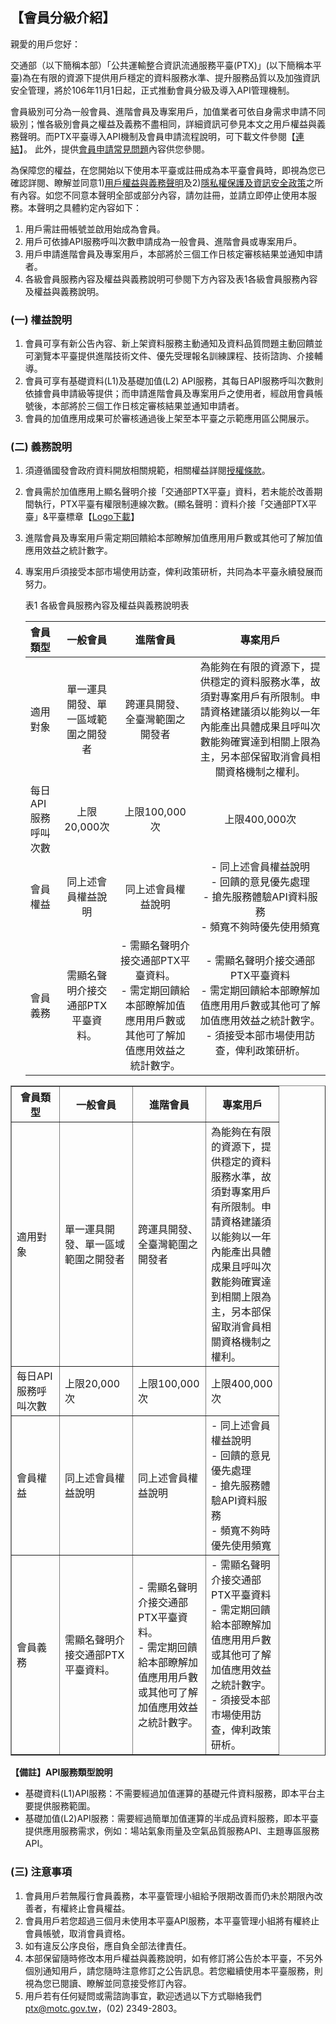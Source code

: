 ## 【會員分級介紹】

親愛的用戶您好：

交通部（以下簡稱本部）「公共運輸整合資訊流通服務平臺(PTX)」(以下簡稱本平臺)為在有限的資源下提供用戶穩定的資料服務水準、提升服務品質以及加強資訊安全管理，將於106年11月1日起，正式推動會員分級及導入API管理機制。

會員級別可分為一般會員、進階會員及專案用戶，加值業者可依自身需求申請不同級別；惟各級別會員之權益及義務不盡相同，詳細資訊可參見本文之用戶權益與義務聲明。而PTX平臺導入API機制及會員申請流程說明，可下載文件參閱【<a href="https://ptx.transportdata.tw/PTX/Uploads/Announcement/ed3cc379-3897-4079-a56c-3e9addf9d632.pdf">連結</a>】。
此外，提供<a href="https://ptx.transportdata.tw/PTX/Common/MemberFAQ">會員申請常見問題</a>內容供您參閱。

為保障您的權益，在您開始以下使用本平臺或註冊成為本平臺會員時，即視為您已確認詳閱、瞭解並同意1)<a href="https://ptx.transportdata.tw/PTX/Static/memberPolicy.html">用戶權益與義務聲明</a>及2)<a href="https://ptx.transportdata.tw/PTX/APIS/Privacy">隱私權保護及資訊安全政策</a>之所有內容。如您不同意本聲明全部或部分內容，請勿註冊，並請立即停止使用本服務。本聲明之具體約定內容如下：

1.	用戶需註冊帳號並啟用始成為會員。
2.	用戶可依據API服務呼叫次數申請成為一般會員、進階會員或專案用戶。
3.	用戶申請進階會員及專案用戶，本部將於三個工作日核定審核結果並通知申請者。
4.	各級會員服務內容及權益與義務說明可參閱下方內容及表1各級會員服務內容及權益與義務說明。

### (一)	權益說明
1.	會員可享有新公告內容、新上架資料服務主動通知及資料品質問題主動回饋並可瀏覽本平臺提供進階技術文件、優先受理報名訓練課程、技術諮詢、介接輔導。
2.	會員可享有基礎資料(L1)及基礎加值(L2) API服務，其每日API服務呼叫次數則依據會員申請級等提供；而申請進階會員及專案用戶之使用者，經啟用會員帳號後，本部將於三個工作日核定審核結果並通知申請者。
3.	會員的加值應用成果可於審核通過後上架至本平臺之示範應用區公開展示。

### (二)	義務說明
1. 須遵循國發會政府資料開放相關規範，相關權益詳閱<a href="https://ptx.transportdata.tw/PTX/APIS/Terms">授權條款</a>。
2. 會員需於加值應用上顯名聲明介接「交通部PTX平臺」資料，若未能於改善期間執行，PTX平臺有權限制連線次數。(顯名聲明：資料介接「交通部PTX平臺」&平臺標章【<a href="http://ptx.transportdata.tw/PTX/logo.png">Logo下載</a>】
3. 進階會員及專案用戶需定期回饋給本部瞭解加值應用用戶數或其他可了解加值應用效益之統計數字。
4. 專案用戶須接受本部市場使用訪查，俾利政策研析，共同為本平臺永續發展而努力。


   表1 各級會員服務內容及權益與義務說明表

   |會員類型|一般會員|進階會員|專案用戶|
    | :------------ |:---------------:| :---------------:|:---------------:|
    |適用對象|單一運具開發、單一區域範圍之開發者| 跨運具開發、全臺灣範圍之開發者 |為能夠在有限的資源下，提供穩定的資料服務水準，故須對專案用戶有所限制。申請資格建議須以能夠以一年內能產出具體成果且呼叫次數能夠確實達到相關上限為主，另本部保留取消會員相關資格機制之權利。|
	|每日API服務呼叫次數 | 上限20,000次|上限100,000次 |  上限400,000次|
    | 會員權益  | 同上述會員權益說明  |  同上述會員權益說明  |  - 同上述會員權益說明 <br> - 回饋的意見優先處理<br> -  搶先服務體驗API資料服務<br> - 頻寬不夠時優先使用頻寬 |
	|  會員義務  | 需顯名聲明介接交通部PTX平臺資料。 |  - 需顯名聲明介接交通部PTX平臺資料。<br> - 需定期回饋給本部瞭解加值應用用戶數或其他可了解加值應用效益之統計數字。 | - 需顯名聲明介接交通部PTX平臺資料<br> - 需定期回饋給本部瞭解加值應用用戶數或其他可了解加值應用效益之統計數字。 - 須接受本部市場使用訪查，俾利政策研析。



<body>
<table border="1">
<tr><center><th width="60">會員類型</th><th width="100">一般會員</th><th width="100">進階會員</th><th width="100">專案用戶</th></center></tr>
<tr><center><td height="80">適用對象</td><td>單一運具開發、單一區域範圍之開發者</td><td>跨運具開發、全臺灣範圍之開發者</td><td>為能夠在有限的資源下，提供穩定的資料服務水準，故須對專案用戶有所限制。申請資格建議須以能夠以一年內能產出具體成果且呼叫次數能夠確實達到相關上限為主，另本部保留取消會員相關資格機制之權利。</td></center></tr>
<tr><center><td height="30">每日API服務呼叫次數</td><td>上限20,000次</td><td>上限100,000次</td><td>上限400,000次</td></center></tr>
<tr><center><td height="50">會員權益</td><td>同上述會員權益說明</td><td>同上述會員權益說明</td><td> - 同上述會員權益說明 <br> - 回饋的意見優先處理<br> -  搶先服務體驗API資料服務<br> - 頻寬不夠時優先使用頻寬</td></center></tr>
<tr><center><td height="80">會員義務</td><td>需顯名聲明介接交通部PTX平臺資料。</td><td>- 需顯名聲明介接交通部PTX平臺資料。<br> - 需定期回饋給本部瞭解加值應用用戶數或其他可了解加值應用效益之統計數字。</td><td>- 需顯名聲明介接交通部PTX平臺資料<br> - 需定期回饋給本部瞭解加值應用用戶數或其他可了解加值應用效益之統計數字。 - 須接受本部市場使用訪查，俾利政策研析。</td></center></tr>
</table>
</body>


**【備註】API服務類型說明**
 
- 基礎資料(L1)API服務：不需要經過加值運算的基礎元件資料服務，即本平台主要提供服務範圍。 
- 基礎加值(L2)API服務：需要經過簡單加值運算的半成品資料服務，即本平臺提供應用服務需求，例如：場站氣象雨量及空氣品質服務API、主題專區服務API。
 


### (三)	注意事項
1.	會員用戶若無履行會員義務，本平臺管理小組給予限期改善而仍未於期限內改善者，有權終止會員權益。
2.	會員用戶若您超過三個月未使用本平臺API服務，本平臺管理小組將有權終止會員帳號，取消會員資格。
3.	如有違反公序良俗，應自負全部法律責任。
4.	本部保留隨時修改本用戶權益與義務說明，如有修訂將公告於本平臺，不另外個別通知用戶，請您隨時注意修訂之公告訊息。若您繼續使用本平臺服務，則視為您已閱讀、瞭解並同意接受修訂內容。
5.	用戶若有任何疑問或需諮詢事宜，歡迎透過以下方式聯絡我們
ptx@motc.gov.tw，(02) 2349-2803。
